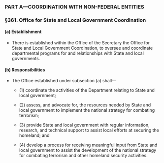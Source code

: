 ### PART A—COORDINATION WITH NON-FEDERAL ENTITIES

### §361. Office for State and Local Government Coordination
#### (a) Establishment
* There is established within the Office of the Secretary the Office for State and Local Government Coordination, to oversee and coordinate departmental programs for and relationships with State and local governments.

#### (b) Responsibilities
* The Office established under subsection (a) shall—

  * (1) coordinate the activities of the Department relating to State and local government;

  * (2) assess, and advocate for, the resources needed by State and local government to implement the national strategy for combating terrorism;

  * (3) provide State and local government with regular information, research, and technical support to assist local efforts at securing the homeland; and

  * (4) develop a process for receiving meaningful input from State and local government to assist the development of the national strategy for combating terrorism and other homeland security activities.